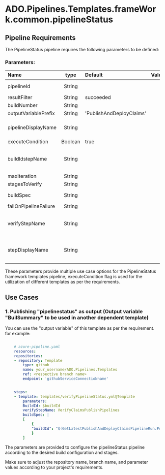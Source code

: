 # ADO.Pipelines.Templates.frameWork.common.pipelineStatus

## Pipeline Requirements

The PipelineStatus pipeline requires the following parameters to be defined:
### Parameters:


| Name  | type | Default | Values | Opional/Required | Comments |
| :------------- | :-------------: | :------------- | :-------------: | :-------------: | :------------- |
| pipelineId | String | | | Required | This enables passing of Pipeline ID as a variable |
| resultFilter | String | succeeded | | Required | |
| buildNumber | String | | | Optional | |
| outputVariablePrefix | String | 'PublishAndDeployClaims' | | Required | |
| pipelineDisplayName | String | | | Required | This enables to use different display name for the pipeline |
| executeCondition | Boolean | true | | Required | |
| buildIdstepName | String | | | Optional | This enables to use step name for the getLatestPipelineBuildId.yml template |
| maxIteration | String | | | Optional | |
| stagesToVerify | String | | | Optional | |
| buildSpec | String | | | Required | This enables to pass the buildID |
| failOnPipelineFailure | String | | | Optional | |
| verifyStepName | String | | | Required | This enables to use step name for the verifyPipelineStatus.yml template |
| stepDisplayName | String | | | Required | This enables to use different display name for the verifyPipelineStatus.yml template |

  These parameters provide multiple use case options for the PipelineStatus framework templates pipeline, executeCondition flag is used for the utilization of different templates as per the requirements.


## Use Cases


### 1. Publishing "pipelinestatus" as output (Output variable "BuilSummary" to be used in another dependent template)

You can use the "output variable" of this template as per the requirement. for example: 

```yaml

    # azure-pipeline.yaml
    resources:
    repositories:
    - repository: Template
        type: github
        name: your_username/ADO.Pipelines.Templates
        ref: <respective branch name>
        endpoint: 'githubServiceConnectioNname'


    steps:
    - template: templates/verifyPipelineStatus.yml@Template
        parameters:
        BuildId: $buildId
        verifyStepName: VerifyClaimsPublishPipelines
        buildSpec: |
        [
            {
            "buildId": "$(GetLatestPublishAndDeployClaimsPipelineRun.PublishAndDeployClaims.buildId)"
            }              
        ]


```

The parameters are provided to configure the pipelineStatus pipeline according to the desired build configuration and stages.

Make sure to adjust the repository name, branch name, and parameter values according to your project's requirements.


